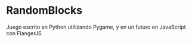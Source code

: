 # RandomBlocks
Juego escrito en Python utilizando Pygame, y en un futuro en JavaScript con FlangerJS
